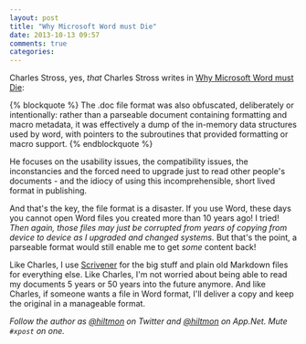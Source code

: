 ```yaml
---
layout: post
title: "Why Microsoft Word must Die"
date: 2013-10-13 09:57
comments: true
categories: 
---
```


Charles Stross, yes, *that* Charles Stross writes in [Why Microsoft Word must Die](http://www.antipope.org/charlie/blog-static/2013/10/why-microsoft-word-must-die.html):

{% blockquote %}
The .doc file format was also obfuscated, deliberately or intentionally: rather than a parseable document containing formatting and macro metadata, it was effectively a dump of the in-memory data structures used by word, with pointers to the subroutines that provided formatting or macro support.
{% endblockquote %}

He focuses on the usability issues, the compatibility issues, the inconstancies and the forced need to upgrade just to read other people's documents - and the idiocy of using this incomprehensible, short lived format in publishing. 

And that's the key, the file format is a disaster. If you use Word, these days you cannot open Word files you created more than 10 years ago! I tried! *Then again, those files may just be corrupted from years of copying from device to device as I upgraded and changed systems.* But that's the point, a parseable format would still enable me to get *some* content back!

Like Charles, I use [Scrivener](http://www.literatureandlatte.com) for the big stuff and plain old Markdown files for everything else. Like Charles, I'm not worried about being able to read my documents 5 years or 50 years into the future anymore. And like Charles, if someone wants a file in Word format, I'll deliver a copy and keep the original in a manageable format.

*Follow the author as [@hiltmon](http://twitter.com/hiltmon) on Twitter and [@hiltmon](http://alpha.app.net/hiltmon) on App.Net. Mute `#xpost` on one.*